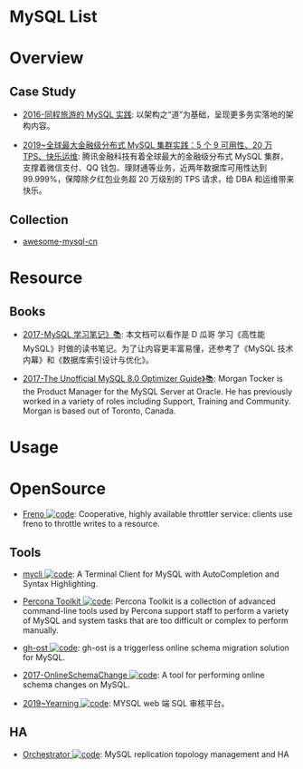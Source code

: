 # MySQL List

# Overview

## Case Study

- [2016-同程旅游的 MySQL 实践](http://mp.weixin.qq.com/s/LhCHEkSstmru4PnrfuoaVg): 以架构之“道”为基础，呈现更多务实落地的架构内容。

- [2019~全球最大金融级分布式 MySQL 集群实践：5 个 9 可用性、20 万 TPS、快乐运维](https://mp.weixin.qq.com/s/VanCDyrX4xzyPVZ4ul_yJQ): 腾讯金融科技有着全球最大的金融级分布式 MySQL 集群，支撑着微信支付、QQ 钱包、理财通等业务，近两年数据库可用性达到 99.999%，保障除夕红包业务超 20 万级别的 TPS 请求，给 DBA 和运维带来快乐。

## Collection

- [awesome-mysql-cn](https://github.com/jobbole/awesome-mysql-cn)

# Resource

## Books

- [2017-MySQL 学习笔记》📚](http://notes.diguage.com/mysql/): 本文档可以看作是 D 瓜哥 学习《高性能 MySQL》时做的读书笔记。为了让内容更丰富易懂，还参考了《MySQL 技术内幕》和《数据库索引设计与优化》。

- [2017-The Unofficial MySQL 8.0 Optimizer Guide》📚](http://www.unofficialmysqlguide.com/introduction.html): Morgan Tocker is the Product Manager for the MySQL Server at Oracle. He has previously worked in a variety of roles including Support, Training and Community. Morgan is based out of Toronto, Canada.

# Usage

# OpenSource

- [Freno ![code](https://ng-tech.icu/assets/code.svg)](https://github.com/github/freno): Cooperative, highly available throttler service: clients use freno to throttle writes to a resource.

## Tools

- [mycli ![code](https://ng-tech.icu/assets/code.svg)](https://github.com/dbcli/mycli): A Terminal Client for MySQL with AutoCompletion and Syntax Highlighting.

- [Percona Toolkit ![code](https://ng-tech.icu/assets/code.svg)](https://github.com/percona/percona-toolkit): Percona Toolkit is a collection of advanced command-line tools used by Percona support staff to perform a variety of MySQL and system tasks that are too difficult or complex to perform manually.

- [gh-ost ![code](https://ng-tech.icu/assets/code.svg)](https://github.com/github/gh-ost): gh-ost is a triggerless online schema migration solution for MySQL.

- [2017-OnlineSchemaChange ![code](https://ng-tech.icu/assets/code.svg)](https://github.com/facebookincubator/OnlineSchemaChange): A tool for performing online schema changes on MySQL.

- [2019~Yearning ![code](https://ng-tech.icu/assets/code.svg)](https://github.com/cookieY/Yearning): MYSQL web 端 SQL 审核平台。

## HA

- [Orchestrator ![code](https://ng-tech.icu/assets/code.svg)](https://github.com/github/orchestrator): MySQL replication topology management and HA
